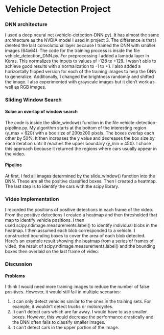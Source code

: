 # Vehicle Detection Project

### DNN architecture
I used a deep neural net (vehicle-detection-DNN.py). It has almost the same architecture as the NVDIA model I used in project 3. The difference is that I deleted the last convolutional layer because I trained the DNN with smaller images (64x64). The code for the training process is inside the file vehicle_detection_DNN.py. For preprocessing I added a lambda layer in Keras. This normalizes the inputs to values of -128 to +128. I wasn’t able to achieve good results with a normalization to -1 to +1. I also added a horizontally flipped version for each of the training images to help the DNN to generalize. Additionally, I changed the brightness randomly and shifted the image.
I also experimented with grayscale images but it didn’t work as well as RGB images.

### Sliding Window Search
#### Sclae an overlap of window search
The code is inside the slide_window() function in the file vehicle-detection-pipeline.py. My algorithm starts at the bottom of the interesting region (y_max = 620) with a box size of 200x200 pixels. The boxes overlap each other by 50%. It then increases the y value and decreases the box size by each iteration until it reaches the upper boundary (y_min = 450).
I chose this approach because it returned the regions where cars usually appear in the video.

#### Pipeline
At first, I fed all images determined by the slide_window() function into the DNN. These are all the positive classified boxes.
Then I created a heatmap.
The last step is to identify the cars with the scipy library.


### Video Implementation
I recorded the positions of positive detections in each frame of the video. From the positive detections I created a heatmap and then thresholded that map to identify vehicle positions. I then used scipy.ndimage.measurements.label() to identify individual blobs in the heatmap. I then assumed each blob corresponded to a vehicle. I constructed bounding boxes to cover the area of each blob detected.
Here's an example result showing the heatmap from a series of frames of video, the result of scipy.ndimage.measurements.label() and the bounding boxes then overlaid on the last frame of video:


### Discussion
#### Problems
I think I would need more training images to reduce the number of false positives. However, it would still fail in multiple scenarios:
1. It can only detect vehicles similar to the ones in the training sets. For example, it wouldn’t detect trucks or motorcycles.
2. It can’t detect cars which are far away. I would have to use smaller boxes. However, this would decrease the performance drastically and the DNN often fails to classify smaller images.
3. It can’t detect cars in the upper portion of the image.

